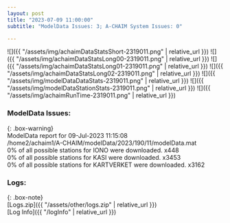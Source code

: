 ```yaml
---
layout: post
title: "2023-07-09 11:00:00"
subtitle: "ModelData Issues: 3; A-CHAIM System Issues: 0"

---
```


![]({{ "/assets/img/achaimDataStatsShort-2319011.png" | relative_url }})
![]({{ "/assets/img/achaimDataStatsLong00-2319011.png" | relative_url }})
![]({{ "/assets/img/achaimDataStatsLong01-2319011.png" | relative_url }})
![]({{ "/assets/img/achaimDataStatsLong02-2319011.png" | relative_url }})
![]({{ "/assets/img/modelDataDataStats-2319011.png" | relative_url }})
![]({{ "/assets/img/modelDataStationStats-2319011.png" | relative_url }})
![]({{ "/assets/img/achaimRunTime-2319011.png" | relative_url }})


### ModelData Issues:  
  
{: .box-warning}  
 ModelData report for 09-Jul-2023 11:15:08   
 /home2/achaim1/A-CHAIM/modelData/2023/190/11/modelData.mat   
 0% of all possible stations for IONO were downloaded. x448   
 0% of all possible stations for KASI were downloaded. x3453   
 0% of all possible stations for KARTVERKET were downloaded. x3162   
  


### Logs:  
  
{: .box-note}  
[Logs.zip]({{ "/assets/other/logs.zip" | relative_url }})  
[Log Info]({{ "/logInfo" | relative_url }})  
